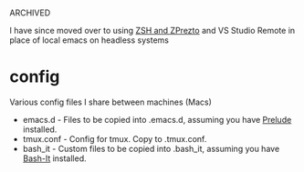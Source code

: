 #
ARCHIVED

I have since moved over to using [ZSH and ZPrezto](https://github.com/ntwyman/prezto) and VS Studio Remote in place of local emacs on headless systems



# config
Various config files I share between machines (Macs)

* emacs.d - Files to be copied into .emacs.d, assuming you have [Prelude](https://github.com/bbatsov/prelude) installed.
* tmux.conf - Config for tmux. Copy to .tmux.conf.
* bash_it - Custom files to be copied into .bash_it, assuming you have [Bash-It](https://github.com/Bash-it/bash-it) installed.
